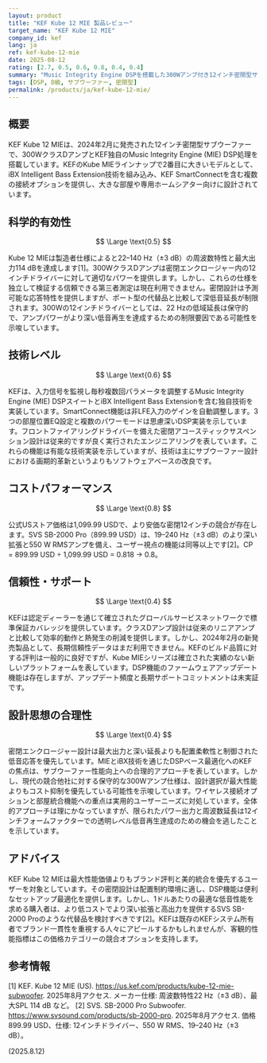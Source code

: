 ```yaml
---
layout: product
title: "KEF Kube 12 MIE 製品レビュー"
target_name: "KEF Kube 12 MIE"
company_id: kef
lang: ja
ref: kef-kube-12-mie
date: 2025-08-12
rating: [2.7, 0.5, 0.6, 0.8, 0.4, 0.4]
summary: "Music Integrity Engine DSPを搭載した300Wアンプ付き12インチ密閉型サブウーファー"
tags: [DSP, D級, サブウーファー, 密閉型]
permalink: /products/ja/kef-kube-12-mie/
---
```

## 概要

KEF Kube 12 MIEは、2024年2月に発売された12インチ密閉型サブウーファーで、300WクラスDアンプとKEF独自のMusic Integrity Engine (MIE) DSP処理を搭載しています。KEFのKube MIEラインナップで2番目に大きいモデルとして、iBX Intelligent Bass Extension技術を組み込み、KEF SmartConnectを含む複数の接続オプションを提供し、大きな部屋や専用ホームシアター向けに設計されています。

## 科学的有効性

$$ \Large \text{0.5} $$

Kube 12 MIEは製造者仕様によると22–140 Hz（±3 dB）の周波数特性と最大出力114 dBを達成します[1]。300WクラスDアンプは密閉エンクロージャー内の12インチドライバーに対して適切なパワーを提供します。しかし、これらの仕様を独立して検証する信頼できる第三者測定は現在利用できません。密閉設計は予測可能な応答特性を提供しますが、ポート型の代替品と比較して深低音延長が制限されます。300Wの12インチドライバーとしては、22 Hzの低域延長は保守的で、アンプパワーがより深い低音再生を達成するための制限要因である可能性を示唆しています。

## 技術レベル

$$ \Large \text{0.6} $$

KEFは、入力信号を監視し毎秒複数回パラメータを調整するMusic Integrity Engine (MIE) DSPスイートとiBX Intelligent Bass Extensionを含む独自技術を実装しています。SmartConnect機能は非LFE入力のゲインを自動調整します。3つの部屋位置EQ設定と複数のパワーモードは思慮深いDSP実装を示しています。フロントファイアリングドライバーを備えた密閉アコースティックサスペンション設計は従来的ですが良く実行されたエンジニアリングを表しています。これらの機能は有能な技術実装を示していますが、技術は主にサブウーファー設計における画期的革新というよりもソフトウェアベースの改良です。

## コストパフォーマンス

$$ \Large \text{0.8} $$

公式USストア価格は1,099.99 USDで、より安価な密閉12インチの競合が存在します。SVS SB-2000 Pro（899.99 USD）は、19–240 Hz（±3 dB）のより深い拡張と550 W RMSアンプを備え、ユーザー視点の機能は同等以上です[2]。CP = 899.99 USD ÷ 1,099.99 USD = 0.818 → 0.8。

## 信頼性・サポート

$$ \Large \text{0.4} $$

KEFは認定ディーラーを通じて確立されたグローバルサービスネットワークで標準保証カバレッジを提供しています。クラスDアンプ設計は従来のリニアアンプと比較して効率的動作と熱発生の削減を提供します。しかし、2024年2月の新発売製品として、長期信頼性データはまだ利用できません。KEFのビルド品質に対する評判は一般的に良好ですが、Kube MIEシリーズは確立された実績のない新しいプラットフォームを表しています。DSP機能のファームウェアアップデート機能は存在しますが、アップデート頻度と長期サポートコミットメントは未実証です。

## 設計思想の合理性

$$ \Large \text{0.4} $$

密閉エンクロージャー設計は最大出力と深い延長よりも配置柔軟性と制御された低音応答を優先しています。MIEとiBX技術を通じたDSPベース最適化へのKEFの焦点は、サブウーファー性能向上への合理的アプローチを表しています。しかし、現代の競合他社に対する保守的な300Wアンプ仕様は、設計選択が最大性能よりもコスト抑制を優先している可能性を示唆しています。ワイヤレス接続オプションと部屋統合機能への重点は実用的ユーザーニーズに対処しています。全体的アプローチは理にかなっていますが、限られたパワー出力と周波数延長は12インチフォームファクターでの透明レベル低音再生達成のための機会を逃したことを示しています。

## アドバイス

KEF Kube 12 MIEは最大性能価値よりもブランド評判と美的統合を優先するユーザーを対象としています。その密閉設計は配置制約環境に適し、DSP機能は便利なセットアップ最適化を提供します。しかし、1ドルあたりの最適な低音性能を求める購入者は、より低コストでより深い拡張と高出力を提供するSVS SB-2000 Proのような代替品を検討すべきです[2]。KEFは既存のKEFシステム所有者でブランド一貫性を重視する人々にアピールするかもしれませんが、客観的性能指標はこの価格カテゴリーの競合オプションを支持します。

## 参考情報

[1] KEF. Kube 12 MIE (US). https://us.kef.com/products/kube-12-mie-subwoofer. 2025年8月アクセス. メーカー仕様: 周波数特性22 Hz（±3 dB）、最大SPL 114 dB など。
[2] SVS. SB-2000 Pro Subwoofer. https://www.svsound.com/products/sb-2000-pro. 2025年8月アクセス. 価格899.99 USD、仕様: 12インチドライバー、550 W RMS、19–240 Hz（±3 dB）。

(2025.8.12)